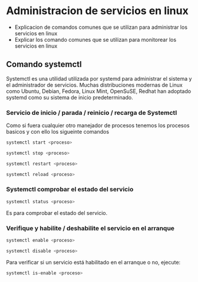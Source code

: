 # Administracion de servicios en linux

- Explicacion de comandos comunes que se utilizan para administrar los servicios en linux
- Explicar los comando comunes que se utilizan para monitorear los servicios en linux

## Comando systemctl

Systemctl es una utilidad utilizada por systemd para administrar el sistema y el administrador de servicios. Muchas
distribuciones modernas de Linux como Ubuntu, Debian, Fedora, Linux Mint, OpenSuSE, Redhat han adoptado systemd como su
sistema de inicio predeterminado.

### Servicio de inicio / parada / reinicio / recarga de Systemctl

Como si fuera cualquier otro manejador de procesos tenemos los procesos basicos y con ello los sigueinte comandos

```bash
systemctl start <proceso>
```

```bash
systemctl stop <proceso>
```

```bash
systemctl restart <proceso>
```

```bash
systemctl reload <proceso>
```

### Systemctl comprobar el estado del servicio

```bash
systemctl status <proceso>
```

Es para comprobar el estado del servicio.

### Verifique y habilite / deshabilite el servicio en el arranque

```bash
systemctl enable <proceso>
```

```bash
systemctl disable <proceso>
```

Para verificar si un servicio está habilitado en el arranque o no, ejecute:

```bash
systemctl is-enable <proceso>
```
